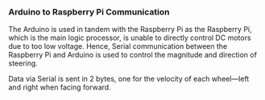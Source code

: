 ### Arduino to Raspberry Pi Communication

The Arduino is used in tandem with the Raspberry Pi as the Raspberry Pi, which is the main logic processor, is unable to directly control DC motors due to too low voltage. Hence, Serial communication between the Raspberry Pi and Arduino is used to control the magnitude and direction of steering.

Data via Serial is sent in 2 bytes, one for the velocity of each wheel—left and right when facing forward.